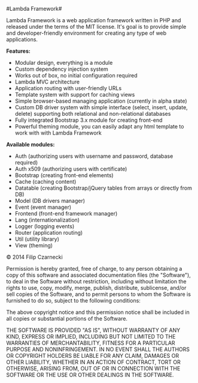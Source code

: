 #Lambda Framework#

Lambda Framework is a web application framework written in PHP and released under the terms of the MIT license. It's goal is to provide simple and developer-friendly environment for creating any type of web applications.

**Features:**

- Modular design, everything is a module
- Custom dependency injection system
- Works out of box, no initial configuration required
- Lambda MVC architecture
- Application routing with user-friendly URLs
- Template system with support for caching views
- Simple browser-based managing application (currently in alpha state)
- Custom DB driver system with simple interface (select, insert, update, delete) supporting both relational and non-relational databases
- Fully integrated Bootstrap 3.x module for creating front-end
- Powerful theming module, you can easily adapt any html template to work with with Lambda Framework

**Available modules:**

- Auth (authorizing users with username and password, database required)
- Auth x509 (authorizing users with certificate)
- Bootstrap (creating front-end elements)
- Cache (caching content)
- Datatable (creating Bootstrap/jQuery tables from arrays or directly from DB)
- Model (DB drivers manager)
- Event (event manager)
- Frontend (front-end framework manager)
- Lang (internationalization)
- Logger (logging events)
- Router (application routing)
- Util (utility library)
- View (theming)

© 2014 Filip Czarnecki

Permission is hereby granted, free of charge, to any person obtaining a copy of this software and associated documentation files (the "Software"), to deal in the Software without restriction, including without limitation the rights to use, copy, modify, merge, publish, distribute, sublicense, and/or sell copies of the Software, and to permit persons to whom the Software is furnished to do so, subject to the following conditions:

The above copyright notice and this permission notice shall be included in all copies or substantial portions of the Software.

THE SOFTWARE IS PROVIDED "AS IS", WITHOUT WARRANTY OF ANY KIND, EXPRESS OR IMPLIED, INCLUDING BUT NOT LIMITED TO THE WARRANTIES OF MERCHANTABILITY, FITNESS FOR A PARTICULAR PURPOSE AND NONINFRINGEMENT. IN NO EVENT SHALL THE AUTHORS OR COPYRIGHT HOLDERS BE LIABLE FOR ANY CLAIM, DAMAGES OR OTHER LIABILITY, WHETHER IN AN ACTION OF CONTRACT, TORT OR OTHERWISE, ARISING FROM, OUT OF OR IN CONNECTION WITH THE SOFTWARE OR THE USE OR OTHER DEALINGS IN THE SOFTWARE.
